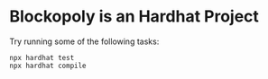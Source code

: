 # Blockopoly is an Hardhat Project

Try running some of the following tasks:

```shell
npx hardhat test
npx hardhat compile
```
